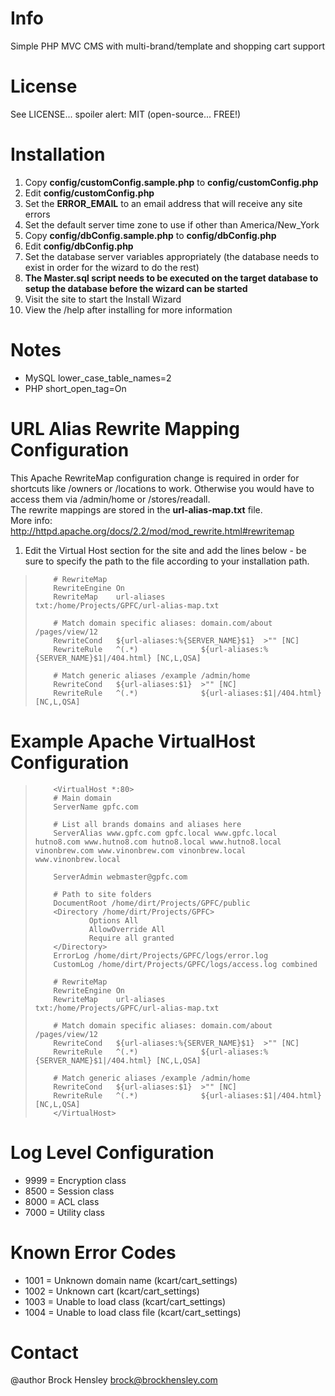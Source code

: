 # Info
Simple PHP MVC CMS with multi-brand/template and shopping cart support
  
# License
See LICENSE... spoiler alert: MIT (open-source... FREE!)
  
# Installation
1. Copy **config/customConfig.sample.php** to **config/customConfig.php**
1. Edit **config/customConfig.php**
  1. Set the **ERROR_EMAIL** to an email address that will receive any site errors
  1. Set the default server time zone to use if other than America/New_York
1. Copy **config/dbConfig.sample.php** to **config/dbConfig.php**
1. Edit **config/dbConfig.php**
  1. Set the database server variables appropriately (the database needs to exist in order for the wizard to do the rest)
  1. **The Master.sql script needs to be executed on the target database to setup the database before the wizard can be started**
1. Visit the site to start the Install Wizard
1. View the /help after installing for more information
  
# Notes
 - MySQL lower_case_table_names=2
 - PHP short_open_tag=On
  
# URL Alias Rewrite Mapping Configuration
This Apache RewriteMap configuration change is required in order for shortcuts like /owners or /locations to work. Otherwise you would have to access them via /admin/home or /stores/readall.  
The rewrite mappings are stored in the **url-alias-map.txt** file.  
More info: http://httpd.apache.org/docs/2.2/mod/mod_rewrite.html#rewritemap  
1. Edit the Virtual Host section for the site and add the lines below - be sure to specify the path to the file according to your installation path.
 >         # RewriteMap
 >         RewriteEngine On
 >         RewriteMap    url-aliases        txt:/home/Projects/GPFC/url-alias-map.txt
 > 
 >         # Match domain specific aliases: domain.com/about /pages/view/12
 >         RewriteCond   ${url-aliases:%{SERVER_NAME}$1}  >"" [NC]
 >         RewriteRule   ^(.*)              ${url-aliases:%{SERVER_NAME}$1|/404.html} [NC,L,QSA]
 > 
 >         # Match generic aliases /example /admin/home
 >         RewriteCond   ${url-aliases:$1}  >"" [NC]
 >         RewriteRule   ^(.*)              ${url-aliases:$1|/404.html} [NC,L,QSA]
  
# Example Apache VirtualHost Configuration
 >         <VirtualHost *:80>
 >         # Main domain
 >         ServerName gpfc.com
 > 
 >         # List all brands domains and aliases here
 >         ServerAlias www.gpfc.com gpfc.local www.gpfc.local hutno8.com www.hutno8.com hutno8.local www.hutno8.local vinonbrew.com www.vinonbrew.com vinonbrew.local www.vinonbrew.local
 > 
 >         ServerAdmin webmaster@gpfc.com
 > 
 >         # Path to site folders
 >         DocumentRoot /home/dirt/Projects/GPFC/public
 >         <Directory /home/dirt/Projects/GPFC>
 >                 Options All
 >                 AllowOverride All
 >                 Require all granted
 >         </Directory>
 >         ErrorLog /home/dirt/Projects/GPFC/logs/error.log
 >         CustomLog /home/dirt/Projects/GPFC/logs/access.log combined
 > 
 >         # RewriteMap
 >         RewriteEngine On
 >         RewriteMap    url-aliases        txt:/home/Projects/GPFC/url-alias-map.txt
 > 
 >         # Match domain specific aliases: domain.com/about /pages/view/12
 >         RewriteCond   ${url-aliases:%{SERVER_NAME}$1}  >"" [NC]
 >         RewriteRule   ^(.*)              ${url-aliases:%{SERVER_NAME}$1|/404.html} [NC,L,QSA]
 > 
 >         # Match generic aliases /example /admin/home
 >         RewriteCond   ${url-aliases:$1}  >"" [NC]
 >         RewriteRule   ^(.*)              ${url-aliases:$1|/404.html} [NC,L,QSA]
 >         </VirtualHost>

# Log Level Configuration
 - 9999 = Encryption class
 - 8500 = Session class
 - 8000 = ACL class
 - 7000 = Utility class

# Known Error Codes
 - 1001 = Unknown domain name (kcart/cart_settings)
 - 1002 = Unknown cart (kcart/cart_settings)
 - 1003 = Unable to load class (kcart/cart_settings)
 - 1004 = Unable to load class file (kcart/cart_settings)

# Contact
@author Brock Hensley <brock@brockhensley.com>
